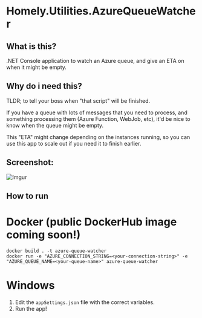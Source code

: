 # Homely.Utilities.AzureQueueWatcher
## What is this?
.NET Console application to watch an Azure queue, and give an ETA on when it might be empty.

## Why do i need this?
TLDR; to tell your boss when "that script" will be finished.

If you have a queue with lots of messages that you need to process, and something processing them (Azure Function, WebJob, etc), it'd be nice to know when the queue might be empty. 

This "ETA" might change depending on the instances running, so you can use this app to scale out if you need it to finish earlier.

## Screenshot:
![Imgur](https://i.imgur.com/ZWInkcQ.png)

## How to run
# Docker (public DockerHub image coming soon!)
```
docker build . -t azure-queue-watcher
docker run -e "AZURE_CONNECTION_STRING=<your-connection-string>" -e "AZURE_QUEUE_NAME=<your-queue-name>" azure-queue-watcher
```

# Windows
1. Edit the `appSettings.json` file with the correct variables.
2. Run the app!